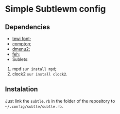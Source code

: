 # Simple Subtlewm config

Dependencies
------------
* [tewi font](https://github.com/lucy/tewi-font);
* [compton](https://github.com/chjj/compton);
* [dmenu2](https://bitbucket.org/melek/dmenu2);
* [feh](http://feh.finalrewind.org/);
* Sublets:
 1. mpd ```sur install mpd```;
 2. clock2 ```sur install clock2```.

Instalation
------------
Just link the ```subtle.rb``` in the folder of the repository to ```~/.config/subtle/subtle.rb```.
